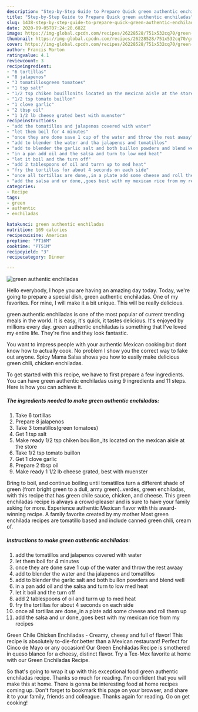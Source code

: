 ```yaml
---
description: "Step-by-Step Guide to Prepare Quick green authentic enchiladas"
title: "Step-by-Step Guide to Prepare Quick green authentic enchiladas"
slug: 1438-step-by-step-guide-to-prepare-quick-green-authentic-enchiladas
date: 2020-09-05T07:24:20.682Z
image: https://img-global.cpcdn.com/recipes/26228528/751x532cq70/green-authentic-enchiladas-recipe-main-photo.jpg
thumbnail: https://img-global.cpcdn.com/recipes/26228528/751x532cq70/green-authentic-enchiladas-recipe-main-photo.jpg
cover: https://img-global.cpcdn.com/recipes/26228528/751x532cq70/green-authentic-enchiladas-recipe-main-photo.jpg
author: Francis Morton
ratingvalue: 4.1
reviewcount: 3
recipeingredient:
- "6 tortillas"
- "8 jalapenos"
- "3 tomatillosgreen tomatoes"
- "1 tsp salt"
- "1/2 tsp chiken bouillonits located on the mexican aisle at the store"
- "1/2 tsp tomato buillon"
- "1 clove garlic"
- "2 tbsp oil"
- "1 1/2 lb cheese grated best with muenster"
recipeinstructions:
- "add the tomatillos and jalapenos covered with water"
- "let them boil for 4 minutes"
- "once they are done save 1 cup of the water and throw the rest awaay"
- "add to blender the water and tha jalapenos and tomatillos"
- "add to blender the garlic salt and both buillon powders and blend well"
- "in a pan add oil and the salsa and turn to low med heat"
- "let it boil and the turn off"
- "add 2 tablespoons of oil and turrn up to med heat"
- "fry the tortillas for about 4 seconds on each side"
- "once all tortillas are done,,in a plate add some cheese and roll them up"
- "add the salsa and ur done,,goes best with my mexican rice from my recipes"
categories:
- Recipe
tags:
- green
- authentic
- enchiladas

katakunci: green authentic enchiladas 
nutrition: 169 calories
recipecuisine: American
preptime: "PT16M"
cooktime: "PT51M"
recipeyield: "3"
recipecategory: Dinner

---
```



![green authentic enchiladas](https://img-global.cpcdn.com/recipes/26228528/751x532cq70/green-authentic-enchiladas-recipe-main-photo.jpg)

Hello everybody, I hope you are having an amazing day today. Today, we're going to prepare a special dish, green authentic enchiladas. One of my favorites. For mine, I will make it a bit unique. This will be really delicious.

green authentic enchiladas is one of the most popular of current trending meals in the world. It is easy, it's quick, it tastes delicious. It's enjoyed by millions every day. green authentic enchiladas is something that I've loved my entire life. They're fine and they look fantastic.

You want to impress people with your authentic Mexican cooking but dont know how to actually cook. No problem I show you the correct way to fake out anyone. Spicy Mama Salsa shows you how to easily make delicious green chili, chicken enchiladas.


To get started with this recipe, we have to first prepare a few ingredients. You can have green authentic enchiladas using 9 ingredients and 11 steps. Here is how you can achieve it.

<!--inarticleads1-->

##### The ingredients needed to make green authentic enchiladas:

1. Take 6 tortillas
1. Prepare 8 jalapenos
1. Take 3 tomatillos(green tomatoes)
1. Get 1 tsp salt
1. Make ready 1/2 tsp chiken bouillon,,its located on the mexican aisle at the store
1. Take 1/2 tsp tomato buillon
1. Get 1 clove garlic
1. Prepare 2 tbsp oil
1. Make ready 1 1/2 lb cheese grated, best with muenster


Bring to boil, and continue boiling until tomatillos turn a different shade of green (from bright green to a dull, army green)..verdes, green enchiladas, with this recipe that has green chile sauce, chicken, and cheese. This green enchiladas recipe is always a crowd-pleaser and is sure to have your family asking for more. Experience authentic Mexican flavor with this award-winning recipe. A family favorite created by my mother Most green enchilada recipes are tomatillo based and include canned green chili, cream of. 

<!--inarticleads2-->

##### Instructions to make green authentic enchiladas:

1. add the tomatillos and jalapenos covered with water
1. let them boil for 4 minutes
1. once they are done save 1 cup of the water and throw the rest awaay
1. add to blender the water and tha jalapenos and tomatillos
1. add to blender the garlic salt and both buillon powders and blend well
1. in a pan add oil and the salsa and turn to low med heat
1. let it boil and the turn off
1. add 2 tablespoons of oil and turrn up to med heat
1. fry the tortillas for about 4 seconds on each side
1. once all tortillas are done,,in a plate add some cheese and roll them up
1. add the salsa and ur done,,goes best with my mexican rice from my recipes


Green Chile Chicken Enchiladas - Creamy, cheesy and full of flavor! This recipe is absolutely to-die-for.better than a Mexican restaurant! Perfect for Cinco de Mayo or any occasion! Our Green Enchiladas Recipe is smothered in queso blanco for a cheesy, distinct flavor. Try a Tex-Mex favorite at home with our Green Enchiladas Recipe. 

So that's going to wrap it up with this exceptional food green authentic enchiladas recipe. Thanks so much for reading. I'm confident that you will make this at home. There is gonna be interesting food at home recipes coming up. Don't forget to bookmark this page on your browser, and share it to your family, friends and colleague. Thanks again for reading. Go on get cooking!
